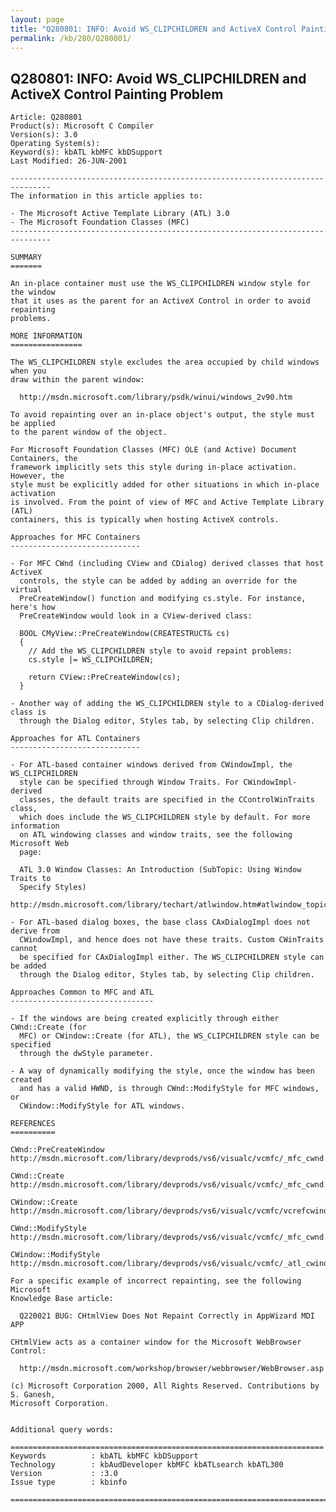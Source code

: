 ```yaml
---
layout: page
title: "Q280801: INFO: Avoid WS_CLIPCHILDREN and ActiveX Control Painting Problem"
permalink: /kb/280/Q280801/
---
```


## Q280801: INFO: Avoid WS_CLIPCHILDREN and ActiveX Control Painting Problem

	Article: Q280801
	Product(s): Microsoft C Compiler
	Version(s): 3.0
	Operating System(s): 
	Keyword(s): kbATL kbMFC kbDSupport
	Last Modified: 26-JUN-2001
	
	-------------------------------------------------------------------------------
	The information in this article applies to:
	
	- The Microsoft Active Template Library (ATL) 3.0 
	- The Microsoft Foundation Classes (MFC) 
	-------------------------------------------------------------------------------
	
	SUMMARY
	=======
	
	An in-place container must use the WS_CLIPCHILDREN window style for the window
	that it uses as the parent for an ActiveX Control in order to avoid repainting
	problems.
	
	MORE INFORMATION
	================
	
	The WS_CLIPCHILDREN style excludes the area occupied by child windows when you
	draw within the parent window:
	
	  http://msdn.microsoft.com/library/psdk/winui/windows_2v90.htm
	
	To avoid repainting over an in-place object's output, the style must be applied
	to the parent window of the object.
	
	For Microsoft Foundation Classes (MFC) OLE (and Active) Document Containers, the
	framework implicitly sets this style during in-place activation. However, the
	style must be explicitly added for other situations in which in-place activation
	is involved. From the point of view of MFC and Active Template Library (ATL)
	containers, this is typically when hosting ActiveX controls.
	
	Approaches for MFC Containers
	-----------------------------
	
	- For MFC CWnd (including CView and CDialog) derived classes that host ActiveX
	  controls, the style can be added by adding an override for the virtual
	  PreCreateWindow() function and modifying cs.style. For instance, here's how
	  PreCreateWindow would look in a CView-derived class:
	
	  BOOL CMyView::PreCreateWindow(CREATESTRUCT& cs)
	  {
	  	// Add the WS_CLIPCHILDREN style to avoid repaint problems:
	  	cs.style |= WS_CLIPCHILDREN;
	
	  	return CView::PreCreateWindow(cs);
	  }
	
	- Another way of adding the WS_CLIPCHILDREN style to a CDialog-derived class is
	  through the Dialog editor, Styles tab, by selecting Clip children.
	
	Approaches for ATL Containers
	-----------------------------
	
	- For ATL-based container windows derived from CWindowImpl, the WS_CLIPCHILDREN
	  style can be specified through Window Traits. For CWindowImpl-derived
	  classes, the default traits are specified in the CControlWinTraits class,
	  which does include the WS_CLIPCHILDREN style by default. For more information
	  on ATL windowing classes and window traits, see the following Microsoft Web
	  page:
	
	  ATL 3.0 Window Classes: An Introduction (SubTopic: Using Window Traits to
	  Specify Styles)
	  http://msdn.microsoft.com/library/techart/atlwindow.htm#atlwindow_topic13
	
	- For ATL-based dialog boxes, the base class CAxDialogImpl does not derive from
	  CWindowImpl, and hence does not have these traits. Custom CWinTraits cannot
	  be specified for CAxDialogImpl either. The WS_CLIPCHILDREN style can be added
	  through the Dialog editor, Styles tab, by selecting Clip children.
	
	Approaches Common to MFC and ATL
	--------------------------------
	
	- If the windows are being created explicitly through either CWnd::Create (for
	  MFC) or CWindow::Create (for ATL), the WS_CLIPCHILDREN style can be specified
	  through the dwStyle parameter.
	
	- A way of dynamically modifying the style, once the window has been created
	  and has a valid HWND, is through CWnd::ModifyStyle for MFC windows, or
	  CWindow::ModifyStyle for ATL windows.
	
	REFERENCES
	==========
	
	CWnd::PreCreateWindow
	http://msdn.microsoft.com/library/devprods/vs6/visualc/vcmfc/_mfc_cwnd.3a3a.precreatewindow.htm
	
	CWnd::Create
	http://msdn.microsoft.com/library/devprods/vs6/visualc/vcmfc/_mfc_cwnd.3a3a.create.htm
	
	CWindow::Create
	http://msdn.microsoft.com/library/devprods/vs6/visualc/vcmfc/vcrefcwindowcreate.htm
	
	CWnd::ModifyStyle
	http://msdn.microsoft.com/library/devprods/vs6/visualc/vcmfc/_mfc_cwnd.3a3a.modifystyle.htm
	
	CWindow::ModifyStyle
	http://msdn.microsoft.com/library/devprods/vs6/visualc/vcmfc/_atl_cwindow.3a3a.modifystyle.htm
	
	For a specific example of incorrect repainting, see the following Microsoft
	Knowledge Base article:
	
	  Q220021 BUG: CHtmlView Does Not Repaint Correctly in AppWizard MDI APP
	
	CHtmlView acts as a container window for the Microsoft WebBrowser Control:
	
	  http://msdn.microsoft.com/workshop/browser/webbrowser/WebBrowser.asp
	
	(c) Microsoft Corporation 2000, All Rights Reserved. Contributions by S. Ganesh,
	Microsoft Corporation.
	
	
	Additional query words:
	
	======================================================================
	Keywords          : kbATL kbMFC kbDSupport 
	Technology        : kbAudDeveloper kbMFC kbATLsearch kbATL300
	Version           : :3.0
	Issue type        : kbinfo
	
	=============================================================================
	
